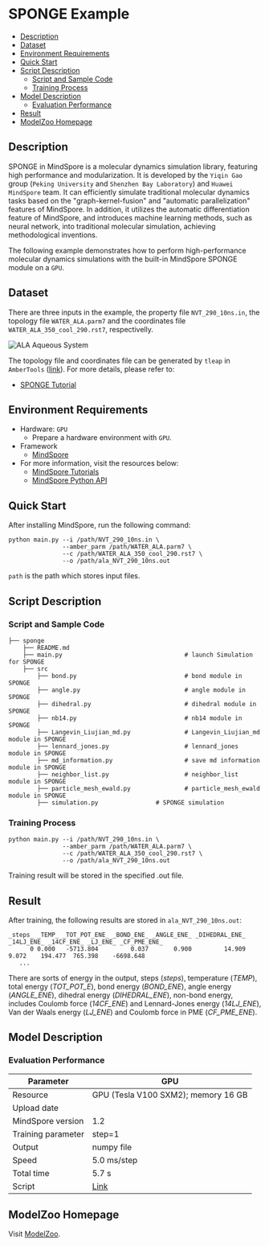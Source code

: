 # SPONGE Example

- [Description](#Description)
- [Dataset](#Dataset)
- [Environment Requirements](#Environment-Requirements)
- [Quick Start](#Quick-Start)
- [Script Description](#Script-Description)
    - [Script and Sample Code](#Script-and-Sample-Code)
    - [Training Process](#Training-Process)
- [Model Description](#Model-Description)
    - [Evaluation Performance](#Evaluation-Performance)
- [Result](#Result)
- [ModelZoo Homepage](#ModelZoo-Homepage)

## Description

SPONGE in MindSpore is a molecular dynamics simulation library, featuring high performance and modularization. It is developed by the `Yiqin Gao` group (`Peking University` and `Shenzhen Bay Laboratory`) and `Huawei MindSpore` team. It can efficiently simulate traditional molecular dynamics tasks based on the "graph-kernel-fusion" and "automatic parallelization" features of MindSpore. In addition, it utilizes the automatic differentiation feature of MindSpore, and introduces machine learning methods, such as neural network, into traditional molecular simulation, achieving methodological inventions.

The following example demonstrates how to perform high-performance molecular dynamics simulations with the built-in MindSpore SPONGE module on a `GPU`.

## Dataset

There are three inputs in the example, the property file `NVT_290_10ns.in`, the topology file `WATER_ALA.parm7` and the coordinates file `WATER_ALA_350_cool_290.rst7`, respectivelly.

![ALA Aqueous System](https://images.gitee.com/uploads/images/2021/0323/184453_4bd9b1a6_8142020.png "图片1.png")

The topology file and coordinates file can be generated by `tleap` in `AmberTools` ([link](<http://ambermd.org/GetAmber.php>)). For more details, please refer to:

- [SPONGE Tutorial](https://gitee.com/mindspore/docs/blob/r1.3/docs/mindspore/programming_guide/source_zh_cn/hpc_sponge.md)

## Environment Requirements

- Hardware: `GPU`
    - Prepare a hardware environment with `GPU`.
- Framework
    - [MindSpore](https://www.mindspore.cn/install/en)
- For more information, visit the resources below:
    - [MindSpore Tutorials](https://www.mindspore.cn/tutorials/en/r1.3/index.html)
    - [MindSpore Python API](https://www.mindspore.cn/docs/api/en/r1.3/index.html)

## Quick Start

After installing MindSpore, run the following command:

```shell
python main.py --i /path/NVT_290_10ns.in \
               --amber_parm /path/WATER_ALA.parm7 \
               --c /path/WATER_ALA_350_cool_290.rst7 \
               --o /path/ala_NVT_290_10ns.out
```

`path` is the path which stores input files.

## Script Description

### Script and Sample Code

```shell
├── sponge
    ├── README.md
    ├── main.py                                  # launch Simulation for SPONGE
    ├── src
        ├── bond.py                              # bond module in SPONGE
        ├── angle.py                             # angle module in SPONGE
        ├── dihedral.py                          # dihedral module in SPONGE
        ├── nb14.py                              # nb14 module in SPONGE
        ├── Langevin_Liujian_md.py               # Langevin_Liujian_md module in SPONGE
        ├── lennard_jones.py                     # lennard_jones module in SPONGE
        ├── md_information.py                    # save md information module in SPONGE
        ├── neighbor_list.py                     # neighbor_list module in SPONGE
        ├── particle_mesh_ewald.py               # particle_mesh_ewald module in SPONGE
        ├── simulation.py                # SPONGE simulation
```

### Training Process

```shell
python main.py --i /path/NVT_290_10ns.in \
               --amber_parm /path/WATER_ALA.parm7 \
               --c /path/WATER_ALA_350_cool_290.rst7 \
               --o /path/ala_NVT_290_10ns.out
```

Training result will be stored in the specified .out file.

## Result

After training, the following results are stored in `ala_NVT_290_10ns.out`:

```text
_steps_ _TEMP_ _TOT_POT_ENE_ _BOND_ENE_ _ANGLE_ENE_ _DIHEDRAL_ENE_ _14LJ_ENE_ _14CF_ENE_ _LJ_ENE_ _CF_PME_ENE_
      0 0.000   -5713.804         0.037       0.900         14.909      9.072    194.477  765.398    -6698.648
   ...
```

There are sorts of energy in the output, steps (_steps_), temperature (_TEMP_), total energy (_TOT_POT_E_), bond energy (_BOND_ENE_), angle energy (_ANGLE_ENE_), dihedral energy (_DIHEDRAL_ENE_), non-bond energy, includes Coulomb force (_14CF_ENE_) and Lennard-Jones energy (_14LJ_ENE_), Van der Waals energy (_LJ_ENE_) and Coulomb force in PME (_CF_PME_ENE_).

## Model Description

### Evaluation Performance

| Parameter                 |   GPU |
| -------------------------- |---------------------------------- |
| Resource                   | GPU (Tesla V100 SXM2); memory 16 GB
| Upload date              |
| MindSpore version          | 1.2
| Training parameter        | step=1
| Output                    | numpy file
| Speed                      | 5.0 ms/step
| Total time                 | 5.7 s
| Script                    | [Link](https://gitee.com/mindspore/mindspore/tree/r1.3/model_zoo/research/hpc/sponge)

## ModelZoo Homepage

 Visit [ModelZoo](https://gitee.com/mindspore/mindspore/tree/master/model_zoo).
